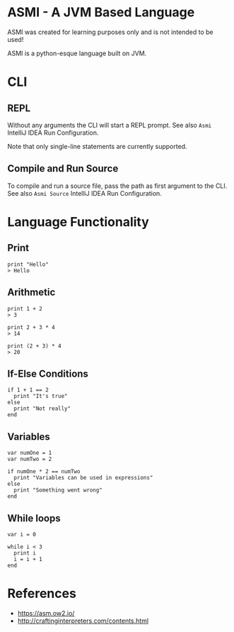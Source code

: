 # ASMI - A JVM Based Language

ASMI was created for learning purposes only and is not intended to be used!

ASMI is a python-esque language built on JVM.

# CLI
## REPL
Without any arguments the CLI will start a REPL prompt. See also `Asmi` IntelliJ IDEA Run Configuration.

Note that only single-line statements are currently supported.

## Compile and Run Source
To compile and run a source file, pass the path as first argument to the CLI. See also `Asmi Source` IntelliJ IDEA Run Configuration.

# Language Functionality
## Print
```
print "Hello"
> Hello
```

## Arithmetic
```
print 1 + 2
> 3

print 2 + 3 * 4
> 14

print (2 + 3) * 4
> 20
```

## If-Else Conditions
```
if 1 + 1 == 2
  print "It's true"
else
  print "Not really"
end
```

## Variables
```
var numOne = 1
var numTwo = 2

if numOne * 2 == numTwo
  print "Variables can be used in expressions"
else
  print "Something went wrong"
end
```

## While loops
```
var i = 0
            
while i < 3
  print i
  i = i + 1
end
```

# References

- https://asm.ow2.io/
- http://craftinginterpreters.com/contents.html